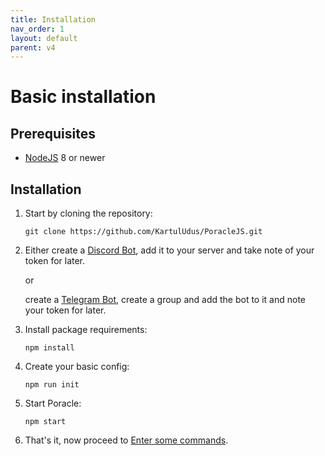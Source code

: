 ```yaml
---
title: Installation
nav_order: 1
layout: default
parent: v4
---
```


# Basic installation

## Prerequisites

* [NodeJS](https://nodejs.org/en/) 8 or newer


## Installation

1. Start by cloning the repository:  
   ```
   git clone https://github.com/KartulUdus/PoracleJS.git 
   ```

2.  Either create a [Discord Bot](../discordbot.html), add it to your server and take note of your token for later.
    
    or
   
    create a [Telegram Bot](../telegrambot.html), create a group and add the bot to it and note your token for later.

3. Install package requirements:
    ```
    npm install
    ```

4. Create your basic config:
    ```
    npm run init
    ```

5. Start Poracle:
    ```
    npm start
    ```

6. That's it, now proceed to [Enter some commands](commands.html).
